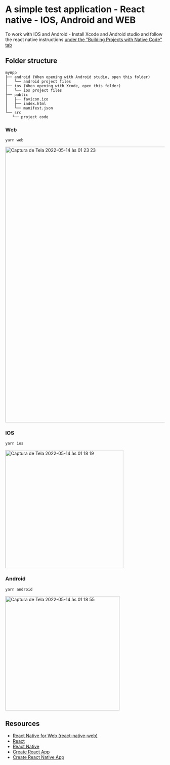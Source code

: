 # A simple test application - React native - IOS, Android and WEB

To work with IOS and Android - Install Xcode and Android studio and follow the react native instructions [under the "Building Projects with Native Code" tab](https://reactnative.dev/docs/environment-setup)

## Folder structure
   
 ```
myApp
├── android (When opening with Android studio, open this folder)
│   └── android project files
├── ios (When opening with Xcode, open this folder)
│   └── ios project files
├── public
│   ├── favicon.ico
│   ├── index.html
│   └── manifest.json
└── src
    └── project code
```


### Web
```yarn web```

<img width="870" alt="Captura de Tela 2022-05-14 às 01 23 23" src="https://user-images.githubusercontent.com/34171021/168410562-bf27ff8a-ea72-4cf4-888d-17d214d879ed.png">

### IOS
```yarn ios```

<img width="373" alt="Captura de Tela 2022-05-14 às 01 18 19" src="https://user-images.githubusercontent.com/34171021/168410475-e62660b8-7a87-4e79-9b21-352f28018183.png">

### Android
```yarn android```

<img width="361" alt="Captura de Tela 2022-05-14 às 01 18 55" src="https://user-images.githubusercontent.com/34171021/168410479-715b8b40-485e-44c5-9435-3d226dedec9b.png">

## Resources

- [React Native for Web (react-native-web)](https://github.com/necolas/react-native-web)
- [React](https://reactjs.org/)
- [React Native](http://facebook.github.io/react-native/)
- [Create React App](https://github.com/facebook/create-react-app)
- [Create React Native App](https://github.com/react-community/create-react-native-app)
